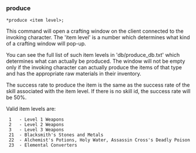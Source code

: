 ### produce
```
*produce <item level>;
```

This command will open a crafting window on the client connected to the invoking
character. The 'item level' is a number which determines what kind of a crafting
window will pop-up.

You can see the full list of such item levels in 'db/produce_db.txt' which determines
what can actually be produced. The window will not be empty only if the invoking
character can actually produce the items of that type and has the appropriate raw
materials in their inventory.

The success rate to produce the item is the same as the success rate of the skill
associated with the item level. If there is no skill id, the success rate will be 50%.

Valid item levels are:

```
 1   - Level 1 Weapons
 2   - Level 2 Weapons
 3   - Level 3 Weapons
 21  - Blacksmith's Stones and Metals
 22  - Alchemist's Potions, Holy Water, Assassin Cross's Deadly Poison
 23  - Elemental Converters
```
